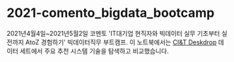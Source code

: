 # 2021-comento_bigdata_bootcamp
2021년4월4일~2021년5월2일 코멘토 'IT대기업 현직자와 빅데이터 실무 기초부터 실전까지 AtoZ 경험하기' 빅데이터직무 부트캠프. 이 노트북에서는 [CI&T Deskdrop](https://www.kaggle.com/gspmoreira/articles-sharing-reading-from-cit-deskdrop) 데이터 세트에서 주요 추천 시스템 기술을 탐색하고 비교했습니다.
